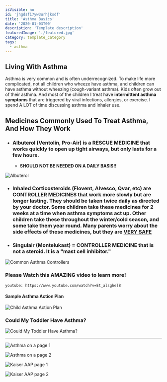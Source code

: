 ```yaml
---
isVisible: no
id: 'jhgdsfi7yw3urhjksdf'
title: 'Asthma Basics'
date: '2020-01-03T00'
description: 'Template description'
featuredImage: './featured.jpg'
category: template_category
tags:
  - asthma
---
```


## Living With Asthma

Asthma is very common and is often underrecognized. To make life more complicated, not all children who wheeze have asthma, and children can have asthma without wheezing (cough-variant asthma). Kids often grow out of their asthma. And most of the children I treat have **intermittent asthma symptoms** that are triggered by viral infections, allergies, or exercise. I spend A LOT of time discussing asthma and inhaler use.

## Medicines Commonly Used To Treat Asthma, And How They Work

* ### Albuterol (Ventolin, Pro-Air) is a **RESCUE MEDICINE** that works quickly to open up tight airways, but only lasts for a few hours. 
  * **SHOULD NOT BE NEEDED ON A DAILY BASIS!!**

![Albuterol](./7665.jpg)
  
* ### Inhaled Corticosteroids (Flovent, Alvesco, Qvar, etc) are **CONTROLLER MEDICINES** that work more slowly but are longer lasting. They should be taken twice daily as directed by your doctor.  Some children take these medicines for 2 weeks at a time when asthma symptoms act up. Other children take these throughout the winter/cold season, and some take them year round. Many parents worry about the side effects of these medicines, but they are **[VERY SAFE](https://www.chop.edu/health-resources/safety-steroids-asthma)**

* ### Singulair (Montelukast) = **CONTROLLER MEDICINE** that is not a steroid. It is a "mast cell inhibitor."

![Common Asthma Controllers](./asthma_medications3.jpg)

### Please Watch this AMAZING video to learn more!

`youtube: https://www.youtube.com/watch?v=Et_alsghel8`

#### Sample Asthma Action Plan

![Child Asthma Action Plan](./section3_component2f3-10b.jpg)

### Could My Toddler Have Asthma? 

![Could My Toddler Have Asthma?](./Clues-Your-Toddler-May-Have-Asthma-Infographic.jpg)

---

![Asthma on a page 1](./asthma-on-a-page/asthma-on-a-page-1.jpg)

![Asthma on a page 2](./asthma-on-a-page/asthma-on-a-page-2.jpg)

![Kaiser AAP page 1](./kaiserAAP/kaiserAAP-1.jpg)

![Kaiser AAP page 2](./kaiserAAP/kaiserAAP-2.jpg)
